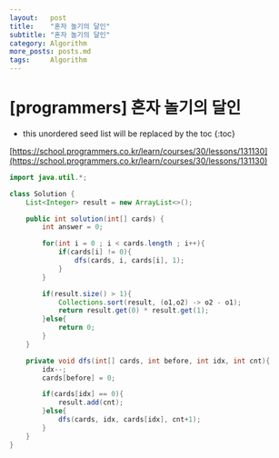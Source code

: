 ```yaml
---
layout:   post
title:    "혼자 놀기의 달인"
subtitle: "혼자 놀기의 달인"
category: Algorithm
more_posts: posts.md
tags:     Algorithm
---
```

# [programmers] 혼자 놀기의 달인

<!--more-->
<!-- Table of contents -->
* this unordered seed list will be replaced by the toc
{:toc}

[https://school.programmers.co.kr/learn/courses/30/lessons/131130](https://school.programmers.co.kr/learn/courses/30/lessons/131130)

```java
import java.util.*;

class Solution {
    List<Integer> result = new ArrayList<>();

    public int solution(int[] cards) {
        int answer = 0;

        for(int i = 0 ; i < cards.length ; i++){
            if(cards[i] != 0){
                dfs(cards, i, cards[i], 1);
            }
        }

        if(result.size() > 1){
            Collections.sort(result, (o1,o2) -> o2 - o1);
            return result.get(0) * result.get(1);
        }else{
            return 0;
        }
    }

    private void dfs(int[] cards, int before, int idx, int cnt){
        idx--;
        cards[before] = 0;

        if(cards[idx] == 0){
            result.add(cnt);
        }else{
            dfs(cards, idx, cards[idx], cnt+1);
        }
    }
}

```